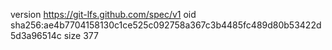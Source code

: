 version https://git-lfs.github.com/spec/v1
oid sha256:ae4b7704158130c1ce525c092758a367c3b4485fc489d80b53422d5d3a96514c
size 377
